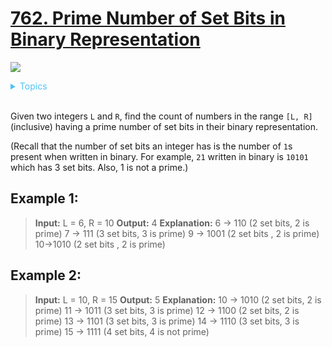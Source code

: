 # [762. Prime Number of Set Bits in Binary Representation](https://leetcode-cn.com/problems/prime-number-of-set-bits-in-binary-representation/)


![](https://img.shields.io/badge/Difficulty-Easy-green.svg)

<details>
<summary style="color:#4FC3F7">Topics</summary>

* [`Bit Manipulation`](https://leetcode.com/tag/bit-manipulation/)

</details>
<br />


Given two integers `L` and `R`, find the count of numbers in the range `[L, R]` (inclusive) having a prime number of set bits in their binary representation.

(Recall that the number of set bits an integer has is the number of `1`s present when written in binary. For example, `21` written in binary is `10101` which has 3 set bits. Also, 1 is not a prime.)

## Example 1:

> **Input:** L = 6, R = 10
> **Output:** 4
> **Explanation:**
> 6 -> 110 (2 set bits, 2 is prime)
> 7 -> 111 (3 set bits, 3 is prime)
> 9 -> 1001 (2 set bits , 2 is prime)
> 10->1010 (2 set bits , 2 is prime)



## Example 2:

> **Input:** L = 10, R = 15
> **Output:** 5
> **Explanation:**
> 10 -> 1010 (2 set bits, 2 is prime)
> 11 -> 1011 (3 set bits, 3 is prime)
> 12 -> 1100 (2 set bits, 2 is prime)
> 13 -> 1101 (3 set bits, 3 is prime)
> 14 -> 1110 (3 set bits, 3 is prime)
> 15 -> 1111 (4 set bits, 4 is not prime)
